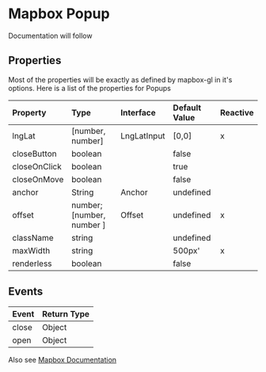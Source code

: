# Mapbox Popup

Documentation will follow

## Properties

Most of the properties will be exactly as defined by mapbox-gl in it's options. Here is a list of the properties for Popups

| Property     | Type                      | Interface   | Default Value | Reactive |
| :----------- | :------------------------ | :---------- | :------------ | -------- |
| lngLat       | [number, number]          | LngLatInput | [0,0]         | x        |
| closeButton  | boolean                   |             | false         |          |
| closeOnClick | boolean                   |             | true          |          |
| closeOnMove  | boolean                   |             | false         |          |
| anchor       | String                    | Anchor      | undefined     |          |
| offset       | number; [number, number ] | Offset      | undefined     | x        |
| className    | string                    |             | undefined     |          |
| maxWidth     | string                    |             | 500px'        | x        |
| renderless   | boolean                   |             | false         |          |

## Events

| Event | Return Type |
| :---- | :---------- |
| close | Object      |
| open  | Object      |

Also see [Mapbox Documentation](https://docs.mapbox.com/mapbox-gl-js/api/markers/#popup)


